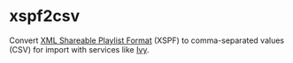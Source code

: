 xspf2csv
========

Convert [XML Shareable Playlist Format](http://xspf.org/) (XSPF) to comma-separated values (CSV) for import with services like [Ivy](http://ivyishere.org/).
